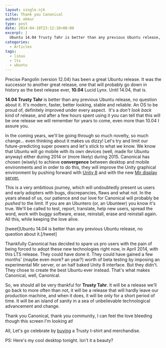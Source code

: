 ```yaml
---
layout: single.njk
title: Thank you Canonical
author: akmur
type: post
date: 2014-04-18T23:12:10+00:00
excerpt: |
  Ubuntu 14.04 Trusty Tahr is better than any previous Ubuntu release, no question about it. It's modern, faster, better looking, stable and reliable. An OS to be proud of, definitely improved under every aspect.  It's a "don't look back" kind of release, and after a few hours spent using it you can tell that this will be one release we will remember for years to come - even more than 10.04 I assure you.
categories:
  - Articles
tags:
  - linux
  - lts
  - ubuntu
---
```


Precise Pangolin (version 12.04) has been a great Ubuntu release. It was the successor to another great release, one that will probably go down in history as the best release ever, **10.04** Lucid Lynx. Until 14.04, that is.

**14.04 Trusty Tahr** is better than any previous Ubuntu release, no question about it. It's modern, faster, better looking, stable and reliable. An OS to be proud of, definitely improved under every aspect.  It's a _don't look back_ kind of release, and after a few hours spent using it you can tell that this will be one release we will remember for years to come, even more than 10.04 I assure you.

In the coming years, we'll be going through so much novelty, so much change... even thinking about it makes us dizzy! Let's try and limit our future-predicting super powers and let's stick to what we know. We know that Ubuntu will go mobile with its own devices (well, made for Ubuntu anyway) either during 2014 or (more likely) during 2015. Canonical has chosen (wisely) to achieve **convergence** between desktop and mobile environments and in order to do this, they will improve the Unity graphical environment by pushing forward with <a title="Unity 8 Specifications" href="https://wiki.ubuntu.com/UnityNextSpec" target="_blank">Unity 8</a> and with the new <a title="MIr Display Server" href="https://wiki.ubuntu.com/Mir" target="_blank">Mir display server.</a>

This is a very ambitious journey, which will undoubtedly present us users and early adopters with bugs, discrepancies, flaws and what not. In the years ahead of us, our patience and our love for Canonical will probably be _pushed_ to the limit. If you are an Ubuntero (or, an Ubunteer) you know it's true. We'll be called to test, report, translate, help new users, spread the word, work with buggy software, erase, reinstall, erase and reinstall again. All this, while keeping the love alive.

[tweet]Ubuntu 14.04 is better than any previous Ubuntu release, no question about it.[/tweet]

Thankfully Canonical has decided to spare us pro users with the pain of being forced to adopt these new technologies right now, in April 2014, with this LTS release. They could have done it. They could have gained a few months' (maybe even more? an year?) worth of beta testing by imposing an experimental Mir server, or an half baked Unity 8 interface. But they didn't. They chose to create the best Ubuntu ever instead. That's what makes Canonical, well, Canonical.

So, we should all be very thankful for **Trusty Tahr**. It will be a release we'll go back to more often than not, it will be a release that will hardly leave our production machine, and when it does, it will be only for a short period of time. It will be an island of sanity in a sea of unbelievable technological advancement and change.

Thank you Canonical, thank you community, I can feel the love bleeding though this screen I'm looking at!

All, Let's go celebrate by <a title="Ubuntu Shop" href="http://shop.ubuntu.com/" target="_blank">buying</a> a Trusty t-shirt and merchandise.

PS: Here's my cool desktop tonight. Isn't it a beauty?
